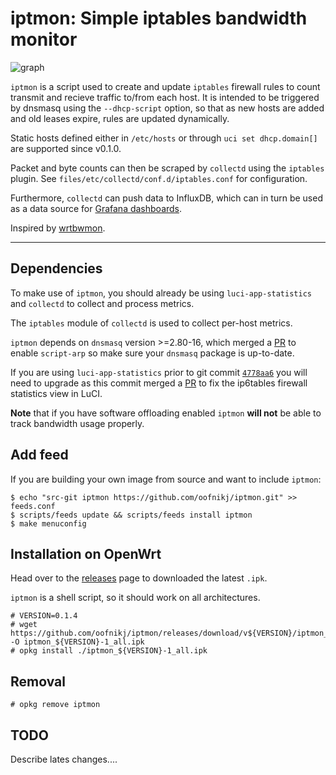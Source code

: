 # iptmon: Simple iptables bandwidth monitor

![graph](./graph.png)

`iptmon` is a script used to create and update `iptables` firewall rules to count transmit and recieve traffic to/from each host. It is intended to be triggered by dnsmasq using the `--dhcp-script` option, so that as new hosts are added and old leases expire, rules are updated dynamically.

Static hosts defined either in `/etc/hosts` or through `uci set dhcp.domain[]` are supported since v0.1.0.

Packet and byte counts can then be scraped by `collectd` using the `iptables` plugin. See `files/etc/collectd/conf.d/iptables.conf` for configuration.

Furthermore, `collectd` can push data to InfluxDB, which can in turn be used as a data source for [Grafana dashboards](https://github.com/oofnikj/docker-openwrt/tree/master/monitoring).

Inspired by [wrtbwmon](https://github.com/pyrovski/wrtbwmon).

---

## Dependencies

To make use of `iptmon`, you should already be using `luci-app-statistics` and `collectd` to collect and process metrics.

The `iptables` module of `collectd` is used to collect per-host metrics.

`iptmon` depends on `dnsmasq` version >=2.80-16, which merged a [PR](https://github.com/openwrt/openwrt/pull/2842) to enable `script-arp` so make sure your `dnsmasq` package is up-to-date.


If you are using `luci-app-statistics` prior to git commit [`4778aa6`](https://github.com/openwrt/luci/commit/4778aa62af311fc06ac9f2d9ee76eb814ec22a71) you will need to upgrade as this commit merged a [PR](https://github.com/openwrt/luci/pull/3763) to fix the ip6tables firewall statistics view in LuCI.


**Note** that if you have software offloading enabled `iptmon` **will not** be able to track bandwidth usage properly.

## Add feed

If you are building your own image from source and want to include `iptmon`:

    $ echo "src-git iptmon https://github.com/oofnikj/iptmon.git" >> feeds.conf
    $ scripts/feeds update && scripts/feeds install iptmon
    $ make menuconfig

## Installation on OpenWrt

Head over to the [releases](https://github.com/oofnikj/iptmon/releases) page to downloaded the latest `.ipk`.

`iptmon` is a shell script, so it should work on all architectures.

```
# VERSION=0.1.4
# wget https://github.com/oofnikj/iptmon/releases/download/v${VERSION}/iptmon_${VERSION}-1_all.ipk -O iptmon_${VERSION}-1_all.ipk
# opkg install ./iptmon_${VERSION}-1_all.ipk
```

## Removal
```
# opkg remove iptmon
```

## TODO
Describe lates changes....
